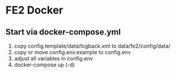 # FE2 Docker

## Start via docker-compose.yml
1. copy config.template/data/logback.xml to data/fe2/config/data/
2. copy or move config.env.example to config.env
3. adjust all variables in config.env
4. docker-compose up (-d)